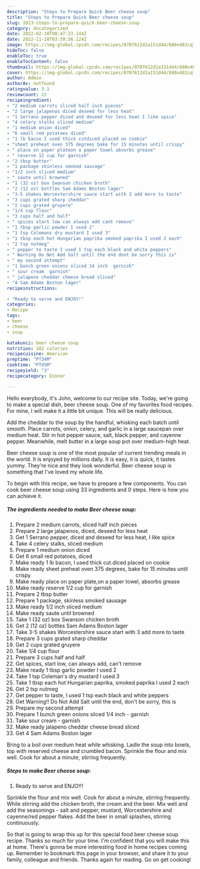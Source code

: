 ```yaml
---
description: "Steps to Prepare Quick Beer cheese soup"
title: "Steps to Prepare Quick Beer cheese soup"
slug: 1013-steps-to-prepare-quick-beer-cheese-soup
category: Uncategorized
date: 2022-02-10T08:47:23.144Z
date: 2022-11-28T03:59:56.124Z
image: https://img-global.cpcdn.com/recipes/0707612d2a151d44/680x482cq70/beer-cheese-soup-recipe-main-photo.jpg
hideToc: false
enableToc: true
enableTocContent: false
thumbnail: https://img-global.cpcdn.com/recipes/0707612d2a151d44/680x482cq70/beer-cheese-soup-recipe-main-photo.jpg
cover: https://img-global.cpcdn.com/recipes/0707612d2a151d44/680x482cq70/beer-cheese-soup-recipe-main-photo.jpg
author: Admin
authorAv: notfound
ratingvalue: 3.1
reviewcount: 22
recipeingredient:
- "2 medium carrots sliced half inch pieces"
- "2 large jalapenos diced deseed for less heat"
- "1 Serrano pepper diced and deseed for less heat I like spice"
- "4 celery stalks sliced medium"
- "1 medium onion diced"
- "6 small red potatoes diced"
- "1 lb bacon I used thick cutdiced placed on cookie"
- "sheet preheat oven 375 degrees bake for 15 minutes until crispy"
- " place on paper plateon a paper towel absorbs grease"
- " reserve 12 cup for garnish"
- "2 tbsp butter"
- "1 package skinless smoked sausage"
- "1/2 inch sliced medium"
- " saute until browned"
- "1 (32 oz) box Swanson chicken broth"
- "2 (12 oz) bottles Sam Adams Boston lager"
- "3-5 shakes Worcestershire sauce start with 3 add more to taste"
- "3 cups grated sharp cheddar"
- "2 cups grated gruyere"
- "1/4 cup flour"
- "3 cups half and half"
- " spices start low can always add cant remove"
- "1 tbsp garlic powder I used 2"
- "1 tsp Colemans dry mustard I used 3"
- "1 tbsp each hot Hungarian paprika smoked paprika I used 2 each"
- "2 tsp nutmeg"
- " pepper to taste I used 1 tsp each black and white peppers"
- " Warning Do Not Add Salt until the end dont be sorry this is"
- " my second attempt"
- "1 bunch green onions sliced 14 inch  garnish"
- " sour cream  garnish"
- " jalapeno cheddar cheese bread sliced"
- "4 Sam Adams Boston lager"
recipeinstructions:

- "Ready to serve and ENJOY!"
categories:
- Recipe
tags:
- beer
- cheese
- soup

katakunci: beer cheese soup 
nutrition: 102 calories
recipecuisine: American
preptime: "PT34M"
cooktime: "PT45M"
recipeyield: "3"
recipecategory: Dinner

---
```



Hello everybody, it's John, welcome to our recipe site. Today, we're going to make a special dish, beer cheese soup. One of my favorites food recipes. For mine, I will make it a little bit unique. This will be really delicious.

Add the cheddar to the soup by the handful, whisking each batch until smooth. Place carrots, onion, celery, and garlic in a large saucepan over medium heat. Stir in hot pepper sauce, salt, black pepper, and cayenne pepper. Meanwhile, melt butter in a large soup pot over medium-high heat.

Beer cheese soup is one of the most popular of current trending meals in the world. It is enjoyed by millions daily. It is easy, it is quick, it tastes yummy. They're nice and they look wonderful. Beer cheese soup is something that I've loved my whole life.


To begin with this recipe, we have to prepare a few components. You can cook beer cheese soup using 33 ingredients and 0 steps. Here is how you can achieve it.

<!--inarticleads1-->

##### The ingredients needed to make Beer cheese soup:

1. Prepare 2 medium carrots, sliced half inch pieces
1. Prepare 2 large jalapenos, diced, deseed for less heat
1. Get 1 Serrano pepper, diced and deseed for less heat, I like spice
1. Take 4 celery stalks, sliced medium
1. Prepare 1 medium onion diced
1. Get 6 small red potatoes, diced
1. Make ready 1 lb bacon, I used thick cut.diced placed on cookie
1. Make ready sheet preheat oven 375 degrees, bake for 15 minutes until crispy
1. Make ready  place on paper plate,on a paper towel, absorbs grease
1. Make ready  reserve 1/2 cup for garnish
1. Prepare 2 tbsp butter
1. Prepare 1 package, skinless smoked sausage
1. Make ready 1/2 inch sliced medium
1. Make ready  saute until browned
1. Take 1 (32 oz) box Swanson chicken broth
1. Get 2 (12 oz) bottles Sam Adams Boston lager
1. Take 3-5 shakes Worcestershire sauce start with 3 add more to taste
1. Prepare 3 cups grated sharp cheddar
1. Get 2 cups grated gruyere
1. Take 1/4 cup flour
1. Prepare 3 cups half and half
1. Get  spices, start low, can always add, can&#39;t remove
1. Make ready 1 tbsp garlic powder I used 2
1. Take 1 tsp Coleman&#39;s dry mustard I used 3
1. Take 1 tbsp each hot Hungarian paprika, smoked paprika I used 2 each
1. Get 2 tsp nutmeg
1. Get  pepper to taste, I used 1 tsp each black and white peppers
1. Get  Warning!! Do Not Add Salt until the end, don&#39;t be sorry, this is
1. Prepare  my second attempt
1. Prepare 1 bunch green onions sliced 1/4 inch - garnish
1. Take  sour cream - garnish
1. Make ready  jalapeno cheddar cheese bread sliced
1. Get 4 Sam Adams Boston lager


Bring to a boil over medium heat while whisking. Ladle the soup into bowls, top with reserved cheese and crumbled bacon. Sprinkle the flour and mix well. Cook for about a minute, stirring frequently. 

<!--inarticleads2-->

##### Steps to make Beer cheese soup:


1. Ready to serve and ENJOY!

Sprinkle the flour and mix well. Cook for about a minute, stirring frequently. While stirring add the chicken broth, the cream and the beer. Mix well and add the seasonings - salt and pepper, mustard, Worcestershire and cayenne/red pepper flakes. Add the beer in small splashes, stirring continuously. 

So that is going to wrap this up for this special food beer cheese soup recipe. Thanks so much for your time. I'm confident that you will make this at home. There's gonna be more interesting food in home recipes coming up. Remember to bookmark this page in your browser, and share it to your family, colleague and friends. Thanks again for reading. Go on get cooking!
